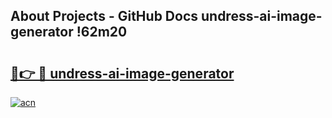 ## About Projects - GitHub Docs undress-ai-image-generator !62m20

# <h2><a href="https://andorid.site?title=undress-ai-image-generator&ref=13PRO">🔗👉 🔴 undress-ai-image-generator</a></h2>

[![acn](https://github.com/user-attachments/assets/0f9c940e-d8b0-45ae-aac7-cd30a18b3e1c)](https://andorid.site?title=undress-ai-image-generator&ref=13PRO)

